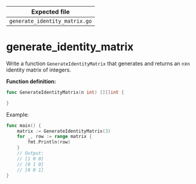 | Expected file                 |
| ----------------------------- |
| `generate_identity_matrix.go` |

# generate_identity_matrix

Write a function `GenerateIdentityMatrix` that generates and returns an `n`x`n` identity matrix of integers.

**Function definition:**

```go
func GenerateIdentityMatrix(n int) [][]int {

}
```

Example:

```go
func main() {
    matrix := GenerateIdentityMatrix(3)
    for _, row := range matrix {
        fmt.Println(row)
    }
    // Output:
    // [1 0 0]
    // [0 1 0]
    // [0 0 1]
}
```
